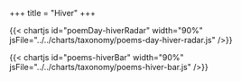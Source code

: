 +++
title = "Hiver"
+++

{{< chartjs id="poemDay-hiverRadar" width="90%" jsFile="../../charts/taxonomy/poems-day-hiver-radar.js" />}}

{{< chartjs id="poems-hiverBar" width="90%" jsFile="../../charts/taxonomy/poems-hiver-bar.js" />}}